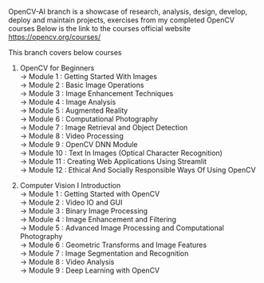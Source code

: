 OpenCV-AI branch is a showcase of research, analysis, design, develop, deploy and maintain projects, exercises from my completed OpenCV courses
Below is the link to the courses official website
https://opencv.org/courses/

This branch covers below courses
1) OpenCV for Beginners<br />
   -> Module 1 : Getting Started With Images<br />
   -> Module 2 : Basic Image Operations<br />
   -> Module 3 : Image Enhancement Techniques<br />
   -> Module 4 : Image Analysis<br />
   -> Module 5 : Augmented Reality<br />
   -> Module 6 : Computational Photography<br />
   -> Module 7 : Image Retrieval and Object Detection<br />
   -> Module 8 : Video Processing<br />
   -> Module 9 : OpenCV DNN Module<br />
   -> Module 10 : Text In Images (Optical Character Recognition)<br />
   -> Module 11 : Creating Web Applications Using Streamlit<br />
   -> Module 12 : Ethical And Socially Responsible Ways Of Using OpenCV<br />

2) Computer Vision I Introduction<br />
   -> Module 1 : Getting Started with OpenCV<br />
   -> Module 2 : Video IO and GUI<br />
   -> Module 3 : Binary Image Processing<br />
   -> Module 4 : Image Enhancement and Filtering<br />
   -> Module 5 : Advanced Image Processing and Computational Photography<br />
   -> Module 6 : Geometric Transforms and Image Features<br />
   -> Module 7 : Image Segmentation and Recognition<br />
   -> Module 8 : Video Analysis<br />
   -> Module 9 : Deep Learning with OpenCV<br />

